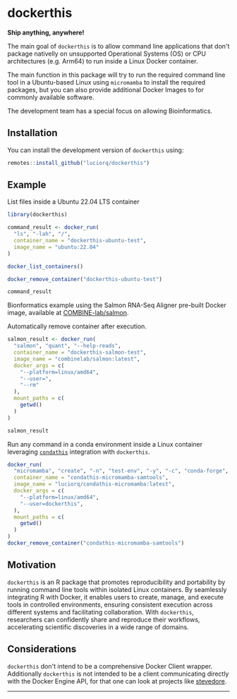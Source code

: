 
# dockerthis

<!-- badges: start -->
<!-- badges: end -->

<!-- `dockerthis` is a companion package for `condathis` and `runthis`. -->

**Ship anything, anywhere!**

The main goal of `dockerthis` is to allow command line applications that don't
package nativelly on unsupported Operational Systems (OS) or CPU architectures 
(e.g. Arm64) to run inside a Linux Docker container.

The main function in this package will try to run the required command line tool in a 
Ubuntu-based Linux using `micromamba` to install the required packages, but you can
also provide additional Docker Images to for commonly available software.

The development team has a special focus on allowing Bioinformatics.

## Installation

You can install the development version of `dockerthis` using:

``` r
remotes::install_github("luciorq/dockerthis")
```

## Example

List files inside a Ubuntu 22.04 LTS container

``` r
library(dockerthis)

command_result <- docker_run(
  "ls", "-lah", "/",
  container_name = "dockerthis-ubuntu-test",
  image_name = "ubuntu:22.04"
)

docker_list_containers()

docker_remove_container("dockerthis-ubuntu-test")

command_result
```

Bionformatics example using the Salmon RNA-Seq Aligner pre-built Docker image,
available at [COMBINE-lab/salmon][salmon-ref].

Automatically remove container after execution.

``` r
salmon_result <- docker_run(
  "salmon", "quant", "--help-reads",
  container_name = "dockerthis-salmon-test",
  image_name = "combinelab/salmon:latest",
  docker_args = c(
    "--platform=linux/amd64",
    "--user=",
    "--rm"
  ),
  mount_paths = c(
    getwd()
  )
)

salmon_result
```

Run any command in a conda environment inside a Linux container leveraging [`condathis`][condathis-ref]
integration with `dockerthis`.

``` r
docker_run(
  "micromamba", "create", "-n", "test-env", "-y", "-c", "conda-forge", "-c", "bioconda", "samtools",
  container_name = "condathis-micromamba-samtools",
  image_name = "luciorq/condathis-micromamba:latest",
  docker_args = c(
    "--platform=linux/amd64",
    "--user=dockerthis",
  ),
  mount_paths = c(
    getwd()
  )
)
docker_remove_container("condathis-micromamba-samtools")
```

<!--
``` bash
cd ~/workspaces/temp/condathis-test;
download https://ftp.ebi.ac.uk/pub/databases/gencode/Gencode_human/release_43/gencode.v43.transcripts.fa.gz;
docker run --platform=linux/amd64 -it --rm -v ${PWD}:${PWD} combinelab/salmon:latest salmon index --transcripts ${PWD}/gencode.v43.transcripts.fa.gz --index ${PWD}/salmon_index --kmerLen 31 --threads 4 --keepDuplicates;
```
-->

## Motivation

`dockerthis` is an R package that promotes reproducibility and portability by running command line tools within isolated Linux containers.
By seamlessly integrating R with Docker, it enables users to create, manage, and execute tools in controlled environments, ensuring consistent execution across different systems and facilitating collaboration.
With `dockerthis`, researchers can confidently share and reproduce their workflows, accelerating scientific discoveries in a wide range of domains.

## Considerations

`dockerthis` don't intend to be a comprehensive Docker Client wrapper.
Additionally `dockerthis` is not intended to be a client communicating directly
with the Docker Engine API, for that one can look at projects like [stevedore][stevedore-ref].

---

[stevedore-ref]: https://github.com/richfitz/stevedore
[condathis-ref]: https://github.com/luciorq/condathis
[salmon-ref]: https://github.com/COMBINE-lab/salmon

